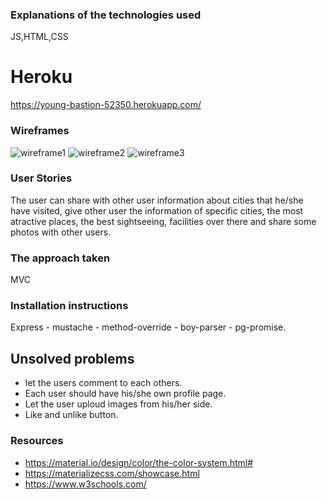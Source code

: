 
### Explanations of the technologies used
JS,HTML,CSS

# Heroku
https://young-bastion-52350.herokuapp.com/
### Wireframes
![wireframe1](https://user-images.githubusercontent.com/44347549/50268783-29a97b80-043d-11e9-9d9f-913fbe35904d.png)
![wireframe2](https://user-images.githubusercontent.com/44347549/50268784-29a97b80-043d-11e9-8c9f-4e719b6c5e82.png)
![wireframe3](https://user-images.githubusercontent.com/44347549/50268785-29a97b80-043d-11e9-8b0b-e345f1182dee.png)

### User Stories
The user can share with other user information about cities that he/she have visited, give other user the information of specific cities, the most atractive places, the best sightseeing, facilities over there and share some photos with other users.
### The approach taken
MVC
### Installation instructions
Express - mustache - method-override - boy-parser - pg-promise.
## Unsolved problems
* let the users comment to each others.
* Each user should have his/she own profile page.
* Let the user uploud images from his/her side.
* Like and unlike button.

### Resources
* https://material.io/design/color/the-color-system.html#
* https://materializecss.com/showcase.html
* https://www.w3schools.com/



